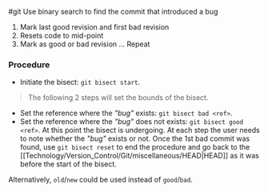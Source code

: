 #git 
Use binary search to find the commit that introduced a bug

1. Mark last good revision and first bad revision
2. Resets code to mid-point
3. Mark as good or bad revision
$...$ Repeat

### Procedure
- Initiate the bisect: `git bisect start`.
> The following 2 steps will set the bounds of the bisect. 
- Set the reference where the *"bug"* exists: `git bisect bad <ref>`.
- Set the reference where the *"bug"* does not exists: `git bisect good <ref>`.
At this point the bisect is undergoing. At each step the user needs to note whether the *"bug"* exists or not. 
Once the 1st bad commit was found, use `git bisect reset` to end the procedure and go back to the [[Technology/Version_Control/Git/miscellaneous/HEAD|HEAD]] as it was before the start of the bisect.

Alternatively, `old`/`new`  could be used instead of `good`/`bad`.
